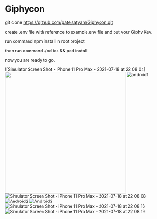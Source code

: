# Giphycon
git clone https://github.com/patelsatyam/Giphycon.git

create .env file with reference to example.env file and put your Giphy Key.

run command npm install in root project

then run command ./cd ios && pod install

now you are ready to go.
 
 ![Simulator Screen Shot - iPhone 11 Pro Max - 2021-07-18 at 22 08 04]<img src="https://user-images.githubusercontent.com/34741668/126076037-6142972a-b6ab-4372-8863-d878693570e0.png" align="left" height="400" width="auto" >
![android1](https://user-images.githubusercontent.com/34741668/126076044-0e8a46ae-997d-4db4-907f-2587612316fb.jpg)
![Simulator Screen Shot - iPhone 11 Pro Max - 2021-07-18 at 22 08 08](https://user-images.githubusercontent.com/34741668/126076047-37a8cc7a-1457-4023-935a-c9068003a23b.png)
![Android2](https://user-images.githubusercontent.com/34741668/126076048-9e1579f1-2506-40fc-a0ac-649084c6048f.jpg)
![Android3](https://user-images.githubusercontent.com/34741668/126076049-80831373-a720-433c-ad12-1c5a15b7b6f2.jpg)
![Simulator Screen Shot - iPhone 11 Pro Max - 2021-07-18 at 22 08 16](https://user-images.githubusercontent.com/34741668/126076050-7a61b29e-d515-49d1-bd27-d7fb8ed92e79.png)
![Simulator Screen Shot - iPhone 11 Pro Max - 2021-07-18 at 22 08 19](https://user-images.githubusercontent.com/34741668/126076052-791d6c57-61e9-47b6-b6bf-47a6f811b17e.png)

